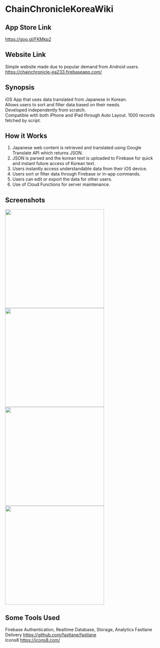 # ChainChronicleKoreaWiki

## App Store Link  
https://goo.gl/FKMkp2 

## Website Link
Simple website made due to popular demand from Android users.  
https://chainchronicle-ea233.firebaseapp.com/

## Synopsis
iOS App that uses data translated from Japanese in Korean.  
Allows users to sort and filter data based on their needs.  
Developed independently from scratch.  
Compatible with both iPhone and iPad through Auto Layout.
1000 records fetched by script.

## How it Works
1. Japanese web content is retrieved and translated using Google Translate API which returns JSON.
2. JSON is parsed and the korean text is uploaded to Firebase for quick and instant future access of Korean text.
3. Users instantly access understandable data from their iOS device.
4. Users sort or filter data through Firebase or in-app commands. 
5. Users can edit or export the data for other users.
5. Use of Cloud Functions for server maintenance.

## Screenshots

<img src="https://github.com/jitaek/ChainChronicleKoreaWiki/blob/master/Screenshots/ListPreview.jpg" width="320">
<img src="https://github.com/jitaek/ChainChronicleKoreaWiki/blob/master/Screenshots/ArcanaMainPreview.jpg" width="320">
<img src="https://github.com/jitaek/ChainChronicleKoreaWiki/blob/master/Screenshots/AbilityPreview.jpg" width="320">
<img src="https://github.com/jitaek/ChainChronicleKoreaWiki/blob/master/Screenshots/iPadPreview.jpg" width="320">

## Some Tools Used
Firebase Authentication, Realtime Database, Storage, Analytics 
Fastlane Delivery https://github.com/fastlane/fastlane  
Icons8 https://icons8.com/
